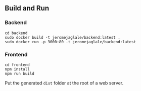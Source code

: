 ## Build and Run
### Backend
```
cd backend
sudo docker build -t jeromejaglale/backend:latest .
sudo docker run -p 3000:80 -t jeromejaglale/backend:latest
```

### Frontend
```
cd frontend
npm install
npm run build
```
Put the generated `dist` folder at the root of a web server.
